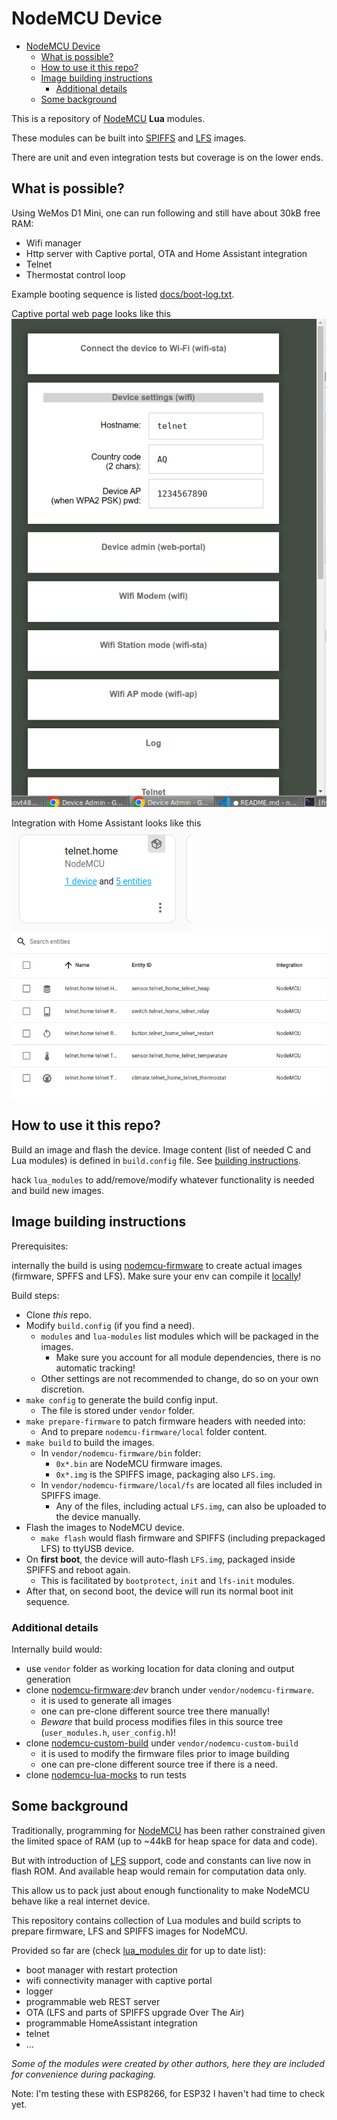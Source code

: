 # NodeMCU Device

<!-- @import "[TOC]" {cmd="toc" depthFrom=1 depthTo=6 orderedList=false} -->

<!-- code_chunk_output -->

- [NodeMCU Device](#-nodemcu-device)
  - [What is possible?](#-what-is-possible)
  - [How to use it this repo?](#-how-to-use-it-this-repo)
  - [Image building instructions](#-image-building-instructions)
    - [Additional details](#-additional-details)
  - [Some background](#-some-background)

<!-- /code_chunk_output -->

This is a repository of [NodeMCU](https://en.wikipedia.org/wiki/NodeMCU) **Lua** modules.

These modules can be built into [SPIFFS](https://nodemcu.readthedocs.io/en/release/spiffs/) and [LFS](https://nodemcu.readthedocs.io/en/release/lfs/) images.

There are unit and even integration tests but coverage is on the lower ends.

## What is possible?

Using WeMos D1 Mini, one can run following and still have about 30kB free RAM:

- Wifi manager
- Http server with Captive portal, OTA and Home Assistant integration
- Telnet
- Thermostat control loop

Example booting sequence is listed [docs/boot-log.txt](docs/boot-log.txt).

Captive portal web page looks like this ![portal](docs/portal.png)

Integration with Home Assistant looks like this ![hass](docs/2023-01-22_22-46.png) ![hass2](docs/2023-01-22_22-47.png)

## How to use it this repo?

Build an image and flash the device. Image content (list of needed C and Lua modules) is defined in `build.config` file. See [building instructions](#image-building-instructions).

hack `lua_modules` to add/remove/modify whatever functionality is needed and build new images.

## Image building instructions

Prerequisites:

internally the build is using [nodemcu-firmware](https://github.com/nodemcu/nodemcu-firmware) to create actual images (firmware, SPFFS and LFS).
Make sure your env can compile it [locally](https://nodemcu.readthedocs.io/en/latest/build/#linux-build-environment)!

Build steps:

- Clone _this_ repo.
- Modify `build.config` (if you find a need).
  - `modules` and `lua-modules` list modules which will be packaged in the images.
    - Make sure you account for all module dependencies, there is no automatic tracking!
  - Other settings are not recommended to change, do so on your own discretion.
- `make config` to generate the build config input.
  - The file is stored under `vendor` folder.
- `make prepare-firmware` to patch firmware headers with needed into:
  - And to prepare `nodemcu-firmware/local` folder content.
- `make build` to build the images.
  - In `vendor/nodemcu-firmware/bin` folder:
    - `0x*.bin` are NodeMCU firmware images.
    - `0x*.img` is the SPIFFS image, packaging also `LFS.img`.
  - In `vendor/nodemcu-firmware/local/fs` are located all files included in SPIFFS image.
    - Any of the files, including actual `LFS.img`, can also be uploaded to the device manually.
- Flash the images to NodeMCU device.
  - `make flash` would flash firmware and SPIFFS (including prepackaged LFS) to ttyUSB device.
- On **first boot**, the device will auto-flash `LFS.img`, packaged inside SPIFFS and reboot again.
  - This is facilitated by `bootprotect`, `init` and `lfs-init` modules.
- After that, on second boot, the device will run its normal boot init sequence.

### Additional details

Internally build would:

- use `vendor` folder as working location for data cloning and output generation
- clone [nodemcu-firmware](https://github.com/nodemcu/nodemcu-firmware):_dev_ branch under `vendor/nodemcu-firmware`.
  - it is used to generate all images
  - one can pre-clone different source tree there manually!
  - _Beware_ that build process modifies files in this source tree (`user_modules.h`, `user_config.h`)!
- clone [nodemcu-custom-build](https://github.com/fikin/nodemcu-custom-build) under `vendor/nodemcu-custom-build`
  - it is used to modify the firmware files prior to image building
  - one can pre-clone different source tree if there is a need.
- clone [nodemcu-lua-mocks](https://github.com/fikin/nodemcu-lua-mocks) to run tests

## Some background

Traditionally, programming for [NodeMCU](https://en.wikipedia.org/wiki/NodeMCU) has been rather constrained given the limited space of RAM (up to ~44kB for heap space for data and code).

But with introduction of [LFS](https://nodemcu.readthedocs.io/en/release/lfs/) support, code and constants can live now in flash ROM. And available heap would remain for computation data only.

This allow us to pack just about enough functionality to make NodeMCU behave like a real internet device.

This repository contains collection of Lua modules and build scripts to prepare firmware, LFS and SPIFFS images for NodeMCU.

Provided so far are (check [lua_modules dir](lua_modules) for up to date list):

- boot manager with restart protection
- wifi connectivity manager with captive portal
- logger
- programmable web REST server
- OTA (LFS and parts of SPIFFS upgrade Over The Air)
- programmable HomeAssistant integration
- telnet
- ...

_Some of the modules were created by other authors, here they are included for convenience during packaging._

Note: I'm testing these with ESP8266, for ESP32 I haven't had time to check yet.
